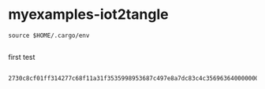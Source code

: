# myexamples-iot2tangle


```
source $HOME/.cargo/env


```



first test


```

2730c8cf01ff314277c68f11a31f3535998953687c497e8a7dc83c4c356963640000000000000000:5cc27d3b9d5f1b2a4aa40307

```
